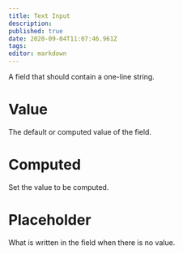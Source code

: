 ```yaml
---
title: Text Input
description: 
published: true
date: 2020-09-04T11:07:46.961Z
tags: 
editor: markdown
---
```


A field that should contain a one-line string.

# Value
The default or computed value of the field.

# Computed
Set the value to be computed.

# Placeholder
What is written in the field when there is no value.